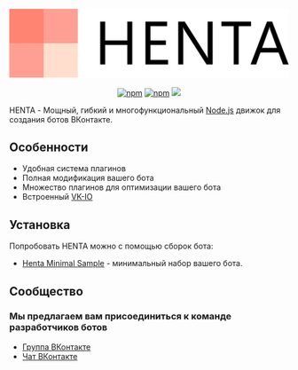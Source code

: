 <p align="center"><img src="https://raw.githubusercontent.com/elektro-volk/henta/master/logo.svg?sanitize=true"></p>
<p align="center">
<a href="https://www.npmjs.com/package/henta"><img alt="npm" src="https://img.shields.io/npm/v/henta"></a>
<a href="https://www.npmjs.com/package/henta"><img alt="npm" src="https://img.shields.io/npm/dt/henta"></a>
<a href="https://www.codacy.com/gh/Elektro-Volk/HENTA?utm_source=github.com&amp;utm_medium=referral&amp;utm_content=Elektro-Volk/HENTA&amp;utm_campaign=Badge_Grade"><img src="https://api.codacy.com/project/badge/Grade/3f5ecd50e5a94c0baf456858867f3b8b"/></a>
</p>

HENTA - Мощный, гибкий и многофункциональный [Node.js](https://nodejs.org) движок для создания ботов ВКонтакте.

## Особенности
- Удобная система плагинов
- Полная модификация вашего бота
- Множество плагинов для оптимизации вашего бота
- Встроенный [VK-IO](https://www.npmjs.com/package/vk-io)

## Установка
Попробовать HENTA можно с помощью сборок бота:
* [Henta Minimal Sample](https://github.com/elektro-volk/henta-minimal-sample) - минимальный набор вашего бота.

## Сообщество
### Мы предлагаем вам присоединиться к команде разработчиков ботов

* [Группа ВКонтакте](https://vk.com/hentavk)
* [Чат ВКонтакте](https://vk.me/join/AAAAAH7K9GUWTAGgjIWDk3f6)